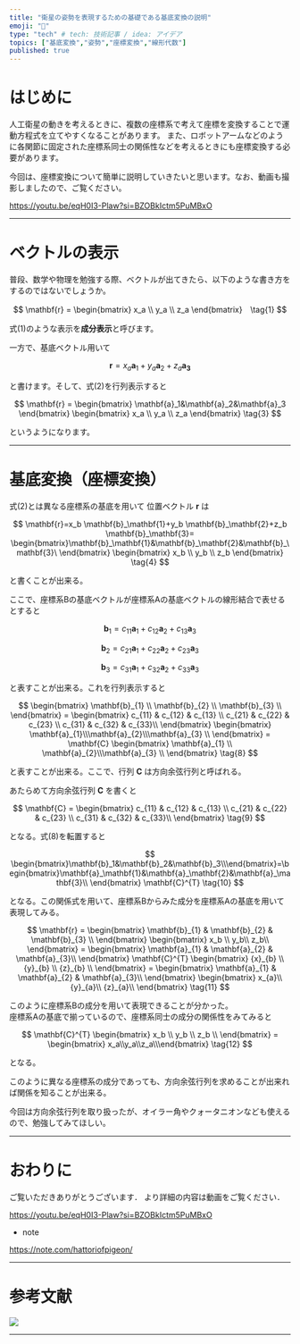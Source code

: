 ```yaml
---
title: "衛星の姿勢を表現するための基礎である基底変換の説明"
emoji: "🐥"
type: "tech" # tech: 技術記事 / idea: アイデア
topics: ["基底変換","姿勢","座標変換","線形代数"]
published: true
---
```

# はじめに
人工衛星の動きを考えるときに、複数の座標系で考えて座標を変換することで運動方程式を立てやすくなることがあります。 
また、ロボットアームなどのように各関節に固定された座標系同士の関係性などを考えるときにも座標変換する必要があります。


今回は、座標変換について簡単に説明していきたいと思います。なお、動画も撮影しましたので、ご覧ください。


https://youtu.be/eqH0I3-Plaw?si=BZOBkIctm5PuMBxO

----

# ベクトルの表示
普段、数学や物理を勉強する際、ベクトルが出てきたら、以下のような書き方をするのではないでしょうか。

$$ \mathbf{r} = \begin{bmatrix} x_a \\ y_a \\ z_a \end{bmatrix}　\tag{1} $$


式(1)のような表示を**成分表示**と呼びます。

一方で、基底ベクトル用いて

$$ \mathbf{r}=x_a \mathbf{a}_1+y_a\mathbf{a}_2+z_a\mathbf{a}_\mathbf{3} \tag{2} $$

と書けます。そして、式(2)を行列表示すると

$$ \mathbf{r} = \begin{bmatrix} \mathbf{a}_1&\mathbf{a}_2&\mathbf{a}_3 \end{bmatrix} \begin{bmatrix} x_a \\ y_a \\ z_a  \end{bmatrix} \tag{3} $$

というようになります。

----

# 基底変換（座標変換）

式(2)とは異なる座標系の基底を用いて 位置ベクトル $\mathbf{r}$ は

$$ \mathbf{r}=x_b \mathbf{b}_\mathbf{1}+y_b \mathbf{b}_\mathbf{2}+z_b \mathbf{b}_\mathbf{3}= \begin{bmatrix}\mathbf{b}_\mathbf{1}&\mathbf{b}_\mathbf{2}&\mathbf{b}_\mathbf{3}\ \end{bmatrix} \begin{bmatrix} x_b \\ y_b \\ z_b \end{bmatrix} \tag{4} $$

と書くことが出来る。

ここで、座標系Bの基底ベクトルが座標系Aの基底ベクトルの線形結合で表せるとすると

$$ \mathbf{b}_1=c_{11} \mathbf{a}_1+c_{12} \mathbf{a}_2+c_{13} \mathbf{a}_3  \tag{5} $$

$$ \mathbf{b}_2=c_{21} \mathbf{a}_1+c_{22} \mathbf{a}_2+c_{23} \mathbf{a}_3 \tag{6} $$

$$ \mathbf{b}_3=c_{31} \mathbf{a}_1+c_{32} \mathbf{a}_2+c_{33} \mathbf{a}_3  \tag{7} $$

と表すことが出来る。これを行列表示すると

$$ \begin{bmatrix} \mathbf{b}_{1} \\ \mathbf{b}_{2} \\ \mathbf{b}_{3} \\ \end{bmatrix} = \begin{bmatrix} c_{11} & c_{12} & c_{13} \\ c_{21} & c_{22} & c_{23} \\ c_{31} & c_{32} & c_{33}\\ \end{bmatrix}  \begin{bmatrix} \mathbf{a}_{1}\\\mathbf{a}_{2}\\\mathbf{a}_{3} \\ \end{bmatrix} = \mathbf{C} \begin{bmatrix} \mathbf{a}_{1} \\ \mathbf{a}_{2}\\\mathbf{a}_{3} \\ \end{bmatrix}  \tag{8} $$


と表すことが出来る。ここで、行列 $\mathbf{C}$ は方向余弦行列と呼ばれる。

あたらめて方向余弦行列 $\mathbf{C}$ を書くと

$$ \mathbf{C} =  \begin{bmatrix} c_{11} & c_{12} & c_{13} \\ c_{21} & c_{22} & c_{23} \\ c_{31} & c_{32} & c_{33}\\ \end{bmatrix} \tag{9} $$

となる。式(8)を転置すると

$$ \begin{bmatrix}\mathbf{b}_1&\mathbf{b}_2&\mathbf{b}_3\\\end{bmatrix}=\begin{bmatrix}\mathbf{a}_\mathbf{1}&\mathbf{a}_\mathbf{2}&\mathbf{a}_\mathbf{3}\\ \end{bmatrix} \mathbf{C}^{T} \tag{10} $$

となる。この関係式を用いて、座標系Bからみた成分を座標系Aの基底を用いて表現してみる。

$$ \mathbf{r} = \begin{bmatrix} \mathbf{b}_{1} & \mathbf{b}_{2} & \mathbf{b}_{3} \\ \end{bmatrix} \begin{bmatrix} x_b \\ y_b\\ z_b\\ \end{bmatrix} = \begin{bmatrix} \mathbf{a}_{1} & \mathbf{a}_{2} & \mathbf{a}_{3}\\ \end{bmatrix} \mathbf{C}^{T} 
\begin{bmatrix} {x}_{b} \\ {y}_{b} \\ {z}_{b} \\ \end{bmatrix} 
= \begin{bmatrix} \mathbf{a}_{1} & \mathbf{a}_{2} & \mathbf{a}_{3}\\ \end{bmatrix} 
\begin{bmatrix} x_{a}\\ {y}_{a}\\ {z}_{a}\\ \end{bmatrix} \tag{11} $$

このように座標系Bの成分を用いて表現できることが分かった。  
座標系Aの基底で揃っているので、座標系同士の成分の関係性をみてみると

$$ \mathbf{C}^{T} \begin{bmatrix} x_b \\ y_b \\ z_b \\ \end{bmatrix} = \begin{bmatrix} x_a\\y_a\\z_a\\\end{bmatrix} \tag{12} $$

となる。

このように異なる座標系の成分であっても、方向余弦行列を求めることが出来れば関係を知ることが出来る。

今回は方向余弦行列を取り扱ったが、オイラー角やクォータニオンなども使えるので、勉強してみてほしい。

----
# おわりに
ご覧いただきありがとうございます．
より詳細の内容は動画をご覧ください．

https://youtu.be/eqH0I3-Plaw?si=BZOBkIctm5PuMBxO


* note  

https://note.com/hattoriofpigeon/

----

# 参考文献
[![](https://m.media-amazon.com/images/I/41ZSRYR783L._SY466_.jpg)](https://amzn.to/3TOUSBb)

---